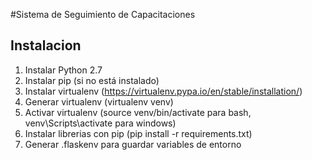 #Sistema de Seguimiento de Capacitaciones

## Instalacion
1. Instalar Python 2.7
2. Instalar pip (si no está instalado)
3. Instalar virtualenv (https://virtualenv.pypa.io/en/stable/installation/)
4. Generar virtualenv (virtualenv venv)
5. Activar virtualenv (source venv/bin/activate para bash, venv\Scripts\activate para windows)
6. Instalar librerias con pip (pip install -r requirements.txt)
7. Generar .flaskenv para guardar variables de entorno 
